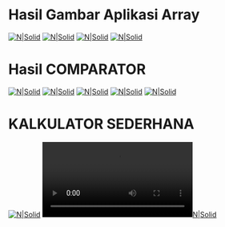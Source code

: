 # Hasil Gambar Aplikasi Array

[![N|Solid](https://github.com/abjalriski01/abjal001/blob/master/gambar1.png)](https://github.com/abjalriski01/abjal001/blob/master/gambar1.png)
[![N|Solid](https://github.com/abjalriski01/abjal001/blob/master/gambar2.png)](https://github.com/abjalriski01/abjal001/blob/master/gambar2.png)
[![N|Solid](https://github.com/abjalriski01/abjal001/blob/master/gambar3.png)](https://github.com/abjalriski01/abjal001/blob/master/gambar3.png)
[![N|Solid](https://github.com/abjalriski01/abjal001/blob/master/gambar4.png)](https://github.com/abjalriski01/abjal001/blob/master/gambar4.png)


# Hasil COMPARATOR
[![N|Solid](https://github.com/abjalriski01/abjal001/blob/master/gambar5.png)](https://github.com/abjalriski01/abjal001/blob/master/gambar5.png)
[![N|Solid](https://github.com/abjalriski01/abjal001/blob/master/gambar6.png)](https://github.com/abjalriski01/abjal001/blob/master/gambar6.png)
[![N|Solid](https://github.com/abjalriski01/abjal001/blob/master/gambar7.png)](https://github.com/abjalriski01/abjal001/blob/master/gambar7.png)
[![N|Solid](https://github.com/abjalriski01/abjal001/blob/master/gambar8.png)](https://github.com/abjalriski01/abjal001/blob/master/gambar8.png)
[![N|Solid](https://github.com/abjalriski01/abjal001/blob/master/gambar9.png)](https://github.com/abjalriski01/abjal001/blob/master/gambar9.png)



# KALKULATOR SEDERHANA
[![N|Solid](https://github.com/abjalriski01/abjal001/blob/master/gambar10.png)](https://github.com/abjalriski01/abjal001/blob/master/gambar10.png)
[![N|Solid](https://github.com/abjalriski01/abjal001/blob/master/Kalkulator%20Sederhana%202021-06-06%2016-54-17.mp4)](https://github.com/abjalriski01/abjal001/blob/master/Kalkulator%20Sederhana%202021-06-06%2016-54-17.mp4)